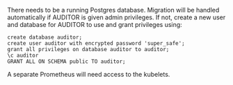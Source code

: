 
There needs to be a running Postgres database.
Migration will be handled automatically if AUDITOR is given admin privileges.
If not, create a new user and database for AUDITOR to use and grant privileges using:
```
create database auditor;
create user auditor with encrypted password 'super_safe';
grant all privileges on database auditor to auditor;
\c auditor
GRANT ALL ON SCHEMA public TO auditor;
```


A separate Prometheus will need access to the kubelets.
